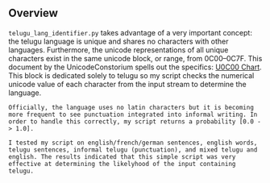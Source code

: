 ## Overview
`telugu_lang_identifier.py` takes advantage of a very important concept: the telugu language is unique and shares no characters with other languages. Furthermore, the unicode representations of all unique characters exist in the same unicode block, or range, from 0C00–0C7F. This document by the UnicodeConstorium spells out the specifics: [U0C00 Chart](http://unicode.org/charts/PDF/U0C00.pdf). This block is dedicated solely to telugu so my script checks the numerical unicode value of each character from the input stream to determine the language.

    Officially, the language uses no latin characters but it is becoming more frequent to see punctuation integrated into informal writing. In order to handle this correctly, my script returns a probability [0.0 -> 1.0].

    I tested my script on english/french/german sentences, english words, telugu sentences, informal telugu (punctuation), and mixed telugu and english. The results indicated that this simple script was very effective at determining the likelyhood of the input containing telugu.
